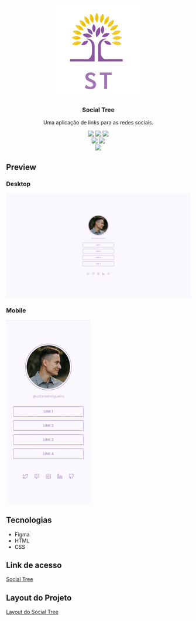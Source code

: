 <div align="center">
<img src="./assets/img/social-tree-logo.png" alt="Social Tree logo" height="250">
<h3>Social Tree</h3>
<p>Uma aplicação de links para as redes sociais.</p>
<img src="https://img.shields.io/github/languages/code-size/udanielnogueira/social-tree">
<img src="https://img.shields.io/github/languages/count/udanielnogueira/social-tree">
<img src="https://img.shields.io/github/languages/top/udanielnogueira/social-tree">
<br>
<img src="https://img.shields.io/github/deployments/udanielnogueira/social-tree/github-pages">
<img src="https://img.shields.io/github/last-commit/udanielnogueira/social-tree">
<br>
<img src="https://img.shields.io/badge/responsive-yes-ff69b4">
</div>

## Preview

### Desktop

![Preview do projeto](assets/social-tree-desktop.png "Social Tree Desktop Preview")

### Mobile

<img src="assets/social-tree-mobile.JPG" height="500" alt="Social Tree Mobile Preview">

## Tecnologias

- Figma
- HTML
- CSS

## Link de acesso

<a href="https://udanielnogueira.github.io/social-tree/" target="_blank">Social Tree</a>

## Layout do Projeto

<a href="https://www.figma.com/file/xm70w668XkJnMFm6JjuIQI/DD-Social-links" target="_blank">Layout do Social Tree</a>

<!--
Images
![Image](image.png "Image")
 -->

 <!-- 
Gifs
Windows + G
Windows + Alt + R
https://cloudconvert.com/mp4-to-gif
https://www.iloveimg.com/compress-image/compress-gif
-->

<!--
Badges
https://shields.io/
https://simpleicons.org/
https://forthebadge.com/
https://github.com/alexandresanlim/Badges4-README.md-Profile
 -->

<!--
Logos
https://temp-mail.org/en/
https://www.shopify.com/br/ferramentas/criador-de-logo
-->

<!--
Refs
https://github.com/othneildrew/Best-README-Template
https://github.com/matiassingers/awesome-readme
https://github.com/amitmerchant1990/electron-markdownify
 -->

